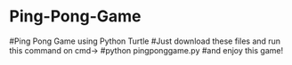 # Ping-Pong-Game
#Ping Pong Game using Python Turtle
#Just download these files and run this command on cmd-> 
#python pingponggame.py 
#and enjoy this game! 


